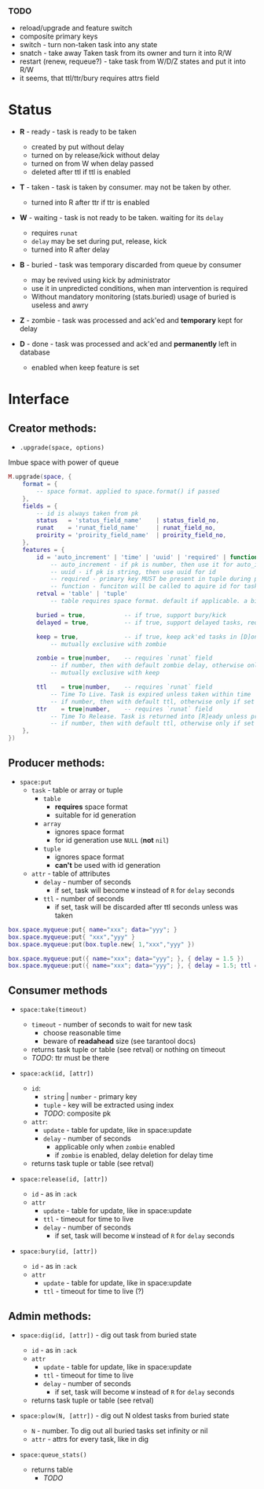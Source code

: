 ### TODO
* reload/upgrade and feature switch
* composite primary keys
* switch - turn non-taken task into any state
* snatch - take away Taken task from its owner and turn it into R/W
* restart (renew, requeue?) - take task from W/D/Z states and put it into R/W
* it seems, that ttl/ttr/bury requires attrs field


# Status

* **R** - ready - task is ready to be taken
	- created by put without delay
	- turned on by release/kick without delay
	- turned on from W when delay passed
	- deleted after ttl if ttl is enabled

* **T** - taken - task is taken by consumer. may not be taken by other.
	- turned into R after ttr if ttr is enabled

* **W** - waiting - task is not ready to be taken. waiting for its `delay`
	- requires `runat`
	- `delay` may be set during put, release, kick
	- turned into R after delay

* **B** - buried - task was temporary discarded from queue by consumer
	- may be revived using kick by administrator
	- use it in unpredicted conditions, when man intervention is required
	- Without mandatory monitoring (stats.buried) usage of buried is useless and awry

* **Z** - zombie - task was processed and ack'ed and **temporary** kept for delay

* **D** - done - task was processed and ack'ed and **permanently** left in database
	- enabled when keep feature is set

# Interface

## Creator methods:

* `.upgrade(space, options)`

Imbue space with power of queue

```lua
M.upgrade(space, {
	format = {
		-- space format. applied to space.format() if passed
	},
	fields = {
		-- id is always taken from pk
		status   = 'status_field_name'    | status_field_no,
		runat    = 'runat_field_name'     | runat_field_no,
		proirity = 'proirity_field_name'  | proirity_field_no,
	},
	features = {
		id = 'auto_increment' | 'time' | 'uuid' | 'required' | function
			-- auto_increment - if pk is number, then use it for auto_increment
			-- uuid - if pk is string, then use uuid for id
			-- required - primary key MUST be present in tuple during put
			-- function - funciton will be called to aquire id for task
		retval = 'table' | 'tuple'
			-- table requires space format. default if applicable. a bit slower

		buried = true,           -- if true, support bury/kick
		delayed = true,          -- if true, support delayed tasks, requires `runat`

		keep = true,             -- if true, keep ack'ed tasks in [D]one state, instead of deleting
			-- mutually exclusive with zombie

		zombie = true|number,    -- requires `runat` field
			-- if number, then with default zombie delay, otherwise only if set delay during ack
			-- mutually exclusive with keep

		ttl    = true|number,    -- requires `runat` field
			-- Time To Live. Task is expired unless taken within time
			-- if number, then with default ttl, otherwise only if set during put/release
		ttr    = true|number,    -- requires `runat` field
			-- Time To Release. Task is returned into [R]eady unless processed (turned to ack|release from taken) within time
			-- if number, then with default ttl, otherwise only if set during take
	},
})
```

## Producer methods:

* `space:put`
	- `task` - table or array or tuple
		+ `table`
			* **requires** space format
			* suitable for id generation
		+ `array`
			* ignores space format
			* for id generation use `NULL` (**not** `nil`)
		+ `tuple`
			* ignores space format
			* **can't** be used with id generation
	- `attr` - table of attributes
		+ `delay` - number of seconds
			* if set, task will become `W` instead of `R` for `delay` seconds
		+ `ttl` - number of seconds
			* if set, task will be discarded after ttl seconds unless was taken

```lua
box.space.myqueue:put{ name="xxx"; data="yyy"; }
box.space.myqueue:put{ "xxx","yyy" }
box.space.myqueue:put(box.tuple.new{ 1,"xxx","yyy" })

box.space.myqueue:put({ name="xxx"; data="yyy"; }, { delay = 1.5 })
box.space.myqueue:put({ name="xxx"; data="yyy"; }, { delay = 1.5; ttl = 100 })
```

## Consumer methods

* `space:take(timeout)`
	- `timeout` - number of seconds to wait for new task
		+ choose reasonable time
		+ beware of **readahead** size (see tarantool docs)
	- returns task tuple or table (see retval) or nothing on timeout
	- *TODO*: ttr must be there

* `space:ack(id, [attr])`
	- `id`:
		+ `string` | `number` - primary key
		+ `tuple` - key will be extracted using index
		+ *TODO*: composite pk
	- `attr`:
		+ `update` - table for update, like in space:update
		+ `delay` - number of seconds
			* applicable only when `zombie` enabled
			* if `zombie` is enabled, delay deletion for delay time
	- returns task tuple or table (see retval)

* `space:release(id, [attr])`
	- `id` - as in `:ack`
	- `attr`
		+ `update` - table for update, like in space:update
		+ `ttl` - timeout for time to live
		+ `delay` - number of seconds
			* if set, task will become `W` instead of `R` for `delay` seconds

* `space:bury(id, [attr])`
	- `id` - as in `:ack`
	- `attr`
		+ `update` - table for update, like in space:update
		+ `ttl` - timeout for time to live (?)

## Admin methods:

* `space:dig(id, [attr])` - dig out task from buried state
	- `id` - as in `:ack`
	- `attr`
		+ `update` - table for update, like in space:update
		+ `ttl` - timeout for time to live
		+ `delay` - number of seconds
			* if set, task will become `W` instead of `R` for `delay` seconds
	- returns task tuple or table (see retval)

* `space:plow(N, [attr])` - dig out N oldest tasks from buried state
	- `N` - number. To dig out all buried tasks set infinity or nil
	- `attr` - attrs for every task, like in dig

* `space:queue_stats()`
	- returns table
		+ *TODO*

